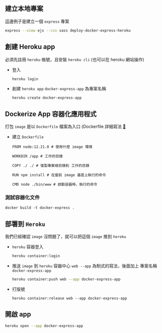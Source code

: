 ## **建立本地專案**

這邊例子是建立一個 `express` 專案

```bash
express --view ejs --css sass deploy-docker-express-heroku
```

## 創建 **Heroku app**

必須先註冊 `heroku` 帳號，且安裝 `heroku cli` (也可以在 heroku 網站操作)

- 登入

    ```
    heroku login
    ```

- 創建 `heroku app`
  `docker-express-app` 為專案名稱
    ```bash
    heroku create docker-express-app
    ```

## Dockerize App 容器化應用程式


打包 `image` 是以 `Dockerfile` 檔案為入口 (Dockerfile 詳細寫法 [🔗](https://philipzheng.gitbook.io/docker_practice/dockerfile/instructions)

- 建立 `Dockerfile`

    ```docker
    FROM node:12.21.0 # 使用什麼 image 環境

    WORKDIR /app # 工作的目錄

    COPY ./ ./ # 復製專案根目錄到 工作的目錄

    RUN npm install # 在當前 image 基底上執行的命令

    CMD node ./bin/www # 啟動容器時，執行的命令
    ```

### 測試容器化文件

```docker
docker build -t docker-express .
```

## 部署到 `Heroku`

我們已經確認 `image` 沒問題了，就可以把這個 `image` 推到 `heroku`

- `heroku` 容器登入

    ```bash
    heroku container:login
    ```

- 推送 `image` 到 `heroku` 容器中心
  `web --app` 為制式的寫法，後面加上 專案名稱 `docker-express-app`
    ```bash
    heroku container:push web --app docker-express-app
    ```

- 打版號

    ```docker
    heroku container:release web --app docker-express-app
    ```

## 開啟 app


```bash
heroku open --app docker-express-app
```